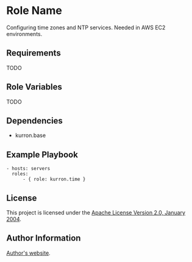 Role Name
=========

Configuring time zones and NTP services.  Needed in AWS EC2 environments.

Requirements
------------

TODO

Role Variables
--------------

TODO

Dependencies
------------

* kurron.base

Example Playbook
----------------

```
- hosts: servers
  roles:
      - { role: kurron.time }
```

License
-------

This project is licensed under the [Apache License Version 2.0, January 2004](http://www.apache.org/licenses/).

Author Information
------------------

[Author's website](http://jvmguy.com/).
